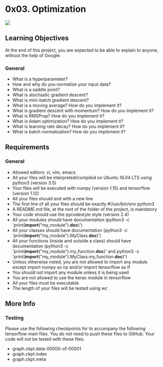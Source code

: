 # 0x03. Optimization


<img src="https://littleml.files.wordpress.com/2018/05/optiml.png?w=584&h=339">

## Learning Objectives

At the end of this project, you are expected to be able to explain to anyone, without the help of Google:

### General

* What is a hyperparameter?
* How and why do you normalize your input data?
* What is a saddle point?
* What is stochastic gradient descent?
* What is mini-batch gradient descent?
* What is a moving average? How do you implement it?
* What is gradient descent with momentum? How do you implement it?
* What is RMSProp? How do you implement it?
* What is Adam optimization? How do you implement it?
* What is learning rate decay? How do you implement it?
* What is batch normalization? How do you implement it?

## Requirements

### General

* Allowed editors: vi, vim, emacs
* All your files will be interpreted/compiled on Ubuntu 16.04 LTS using python3 (version 3.5)
* Your files will be executed with numpy (version 1.15) and tensorflow (version 1.12)
* All your files should end with a new line
* The first line of all your files should be exactly #!/usr/bin/env python3
* A README.md file, at the root of the folder of the project, is mandatory
* Your code should use the pycodestyle style (version 2.4)
* All your modules should have documentation (python3 -c 'print(__import__("my_module").__doc__)')
* All your classes should have documentation (python3 -c 'print(__import__("my_module").MyClass.__doc__)')
* All your functions (inside and outside a class) should have documentation (python3 -c 'print(__import__("my_module").my_function.__doc__)' and python3 -c 'print(__import__("my_module").MyClass.my_function.__doc__)')
* Unless otherwise noted, you are not allowed to import any module except import numpy as np and/or import tensorflow as tf
* You should not import any module unless it is being used
* You are not allowed to use the keras module in tensorflow
* All your files must be executable
* The length of your files will be tested using wc


## More Info

### Testing

Please use the following checkpoints for to accompany the following tensorflow main files. You do not need to push these files to GitHub. Your code will not be tested with these files.

* graph.ckpt.data-00000-of-00001
* graph.ckpt.index
* graph.ckpt.meta